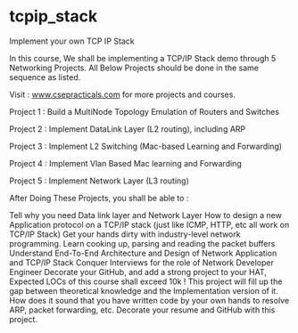 # tcpip_stack
Implement your own TCP IP Stack

In this course, We shall be implementing a TCP/IP Stack demo through 5 Networking Projects. All Below Projects should be done in the same sequence as listed.

Visit : www.csepracticals.com for more projects and courses.

Project 1 : Build a MultiNode Topology Emulation of Routers and Switches

Project 2 : Implement DataLink Layer (L2 routing), including ARP

Project 3 : Implement L2 Switching (Mac-based Learning and Forwarding)

Project 4 : Implement Vlan Based Mac learning and Forwarding

Project 5 : Implement Network Layer (L3 routing)

After Doing These Projects, you shall be able to :

Tell why you need Data link layer and Network Layer
How to design a new Application protocol on a TCP/IP stack (just like ICMP, HTTP, etc all work on TCP/IP Stack)
Get your hands dirty with industry-level network programming.
Learn cooking up, parsing and reading the packet buffers
Understand End-To-End Architecture and Design of Network Application and TCP/IP Stack
Conquer Interviews for the role of Network Developer Engineer
Decorate your GitHub, and add a strong project to your HAT, Expected LOCs of this course shall exceed 10k !
This project will fill up the gap between theoretical knowledge and the Implementation version of it. How does it sound that you have written code by your own hands to resolve ARP, packet forwarding, etc. Decorate your resume and GitHub with this project.
